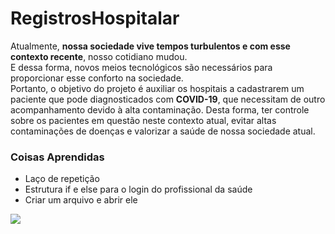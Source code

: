 <h1>RegistrosHospitalar</h1>

 Atualmente, <strong>nossa sociedade vive tempos turbulentos e com esse contexto recente</strong>,  nosso cotidiano mudou.<br> E dessa forma, novos meios tecnológicos são  necessários para proporcionar esse conforto na sociedade.<br> Portanto, o objetivo do projeto é auxiliar os hospitais a cadastrarem um paciente que pode diagnosticados  com <strong>COVID-19</strong>, que necessitam de outro acompanhamento devido à alta  contaminação. Desta forma, ter controle sobre os pacientes em questão neste  contexto atual, evitar altas contaminações de doenças e valorizar a saúde de nossa sociedade atual.<br>

<h3>Coisas Aprendidas</h3>
<ul>
   <meta type="circle">
    <li>Laço de repetição</li>
    <li>Estrutura if e else para o login do profissional da saúde</li>
    <li>Criar um arquivo e abrir ele</li>
</ul>

<img src="telas/login.jpg">
